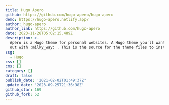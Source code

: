 ```yaml
---
title: Hugo Apero
github: https://github.com/hugo-apero/hugo-apero
demo: https://hugo-apero.netlify.app/
author: hugo-apero
author_link: https://github.com/hugo-apero
date: 2023-11-28T05:02:15.489Z
description: >-
  Apéro is a Hugo theme for personal websites. A Hugo theme you'll want to hang
  out with :milky_way: . This is the source for the theme files to install.
ssg:
  - Hugo
css: []
cms: []
category: []
draft: false
publish_date: '2021-02-02T01:49:37Z'
update_date: '2023-09-25T21:36:38Z'
github_star: 169
github_fork: 52
---
```

